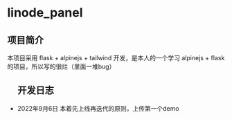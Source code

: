 # linode_panel
<div>
<h2>项目简介</h2>
<p>本项目采用 flask + alpinejs + tailwind 开发，是本人的一个学习 alpinejs + flask 的项目，所以写的很烂（里面一堆bug）</p>
</div>
<ul>
<h2>开发日志</h2>
<li>2022年9月6日 本着先上线再迭代的原则，上传第一个demo</li>
</ul>
